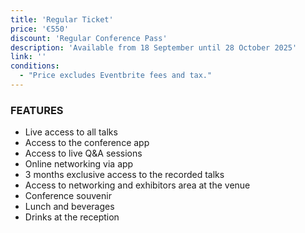 ```yaml
---
title: 'Regular Ticket'
price: '€550'
discount: 'Regular Conference Pass'
description: 'Available from 18 September until 28 October 2025'
link: ''
conditions:
  - "Price excludes Eventbrite fees and tax."
---
```


### FEATURES

- Live access to all talks
- Access to the conference app
- Access to live Q&A sessions
- Online networking via app
- 3 months exclusive access to the recorded talks
- Access to networking and exhibitors area at the venue
- Conference souvenir
- Lunch and beverages
- Drinks at the reception

